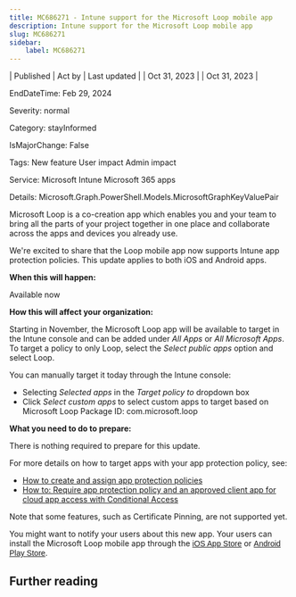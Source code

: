 ```yaml
---
title: MC686271 - Intune support for the Microsoft Loop mobile app
description: Intune support for the Microsoft Loop mobile app
slug: MC686271
sidebar:
    label: MC686271
---
```


| Published | Act by | Last updated |
| Oct 31, 2023 |  | Oct 31, 2023 |

EndDateTime: Feb 29, 2024

Severity: normal

Category: stayInformed

IsMajorChange: False

Tags: New feature User impact Admin impact

Service: Microsoft Intune Microsoft 365 apps

Details: Microsoft.Graph.PowerShell.Models.MicrosoftGraphKeyValuePair

<p>Microsoft Loop is a co-creation app which enables you and your team to bring all the parts of your project together in one place and collaborate across the apps and devices you already use.</p><p>We're excited to share that the Loop mobile app now supports Intune app protection policies. This update applies to both iOS and Android apps.</p>
<p><b>When this will happen:</b><br></p>

<p>Available now</p><p><b>How this will affect your organization:</b><br></p>

<p>Starting in November, the Microsoft Loop app will be available to target in the Intune console and can be added under <i>All Apps</i> or <i>All Microsoft Apps</i>. To target a policy to only Loop, select the <i>Select public apps</i> option and select Loop.
</p><p>You can manually target it today through the Intune console:
</p><ul><li>Selecting <i>Selected apps</i> in the <i>Target policy to</i> dropdown box
</li><li>Click <i>Select custom apps</i><b> </b>to select custom apps to target based on Microsoft Loop Package ID: com.microsoft.loop
</li></ul><p><b>What you need to do to prepare:</b><br></p>
<p>There is nothing required to prepare for this update.
</p><p>For more details on how to target apps with your app protection policy, see: 
</p><ul><li><a href="https://docs.microsoft.com/mem/intune/apps/app-protection-policies" target="_blank">How to create and assign app protection policies</a> 
</li><li><a href="https://docs.microsoft.com/azure/active-directory/conditional-access/app-protection-based-conditional-access" target="_blank">How to: Require app protection policy and an approved client app for cloud app access with Conditional Access</a> 
</li></ul><p>Note that some features, such as Certificate Pinning, are not supported yet.
</p><p>
</p>

<p>You might want to notify your users about this new app. Your users can install the Microsoft Loop mobile app through the&nbsp;<a href="https://aka.ms/LoopiOS" target="_blank" style="background-color: rgb(255, 255, 255); font-family: sans-serif; font-weight: 400;">iOS App Store</a>&nbsp;or <a href="https://aka.ms/LoopAndroid" target="_blank" style="background-color: rgb(255, 255, 255); font-family: sans-serif; font-weight: 400;">Android Play Store</a>.</p>

## Further reading
